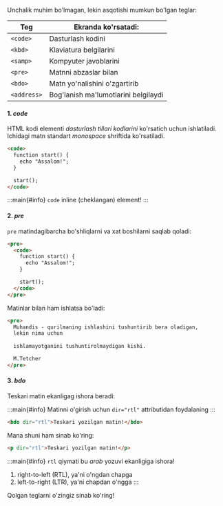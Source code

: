 Unchalik muhim bo'lmagan, lekin asqotishi mumkun bo'lgan teglar:


| Teg         | Ekranda ko'rsatadi:                  |
|-------------|--------------------------------------|
| `<code>`    | Dasturlash kodini                    |
| `<kbd>`     | Klaviatura belgilarini               |
| `<samp>`    | Kompyuter javoblarini                |
| `<pre>`     | Matnni abzaslar bilan                |
| `<bdo>`     | Matn yo'nalishini o'zgartirib        |
| `<address>` | Bog'lanish ma'lumotlarini belgilaydi |

#### 1. *code*

HTML kodi elementi *dasturlash tillari kodlarini* ko'rsatich uchun ishlatiladi. Ichidagi matn standart *monospace* shriftida ko'rsatiladi.

~~~html
<code>
  function start() {
    echo "Assalom!";
  }

  start();
</code>
~~~

:::main{#info}
`code` inline (cheklangan) element!
:::

#### 2. *pre*

`pre` matindagibarcha bo'shliqlarni va xat boshilarni saqlab qoladi:

~~~html
<pre>
  <code>
    function start() {
      echo "Assalom!";
    }

    start();
  </code>
</pre>
~~~

Matinlar bilan ham ishlatsa bo'ladi:

~~~html
<pre>
  Muhandis - qurilmaning ishlashini tushuntirib bera oladigan, 
  lekin nima uchun 
  
  ishlamayotganini tushuntirolmaydigan kishi.

  M.Tetcher
</pre>
~~~

#### 3. *bdo*

Teskari matin ekanligag ishora beradi:

:::main{#info}
Matinni o'girish uchun `dir="rtl"` attributidan foydalaning 
:::

~~~html
<bdo dir="rtl">Teskari yozilgan matin!</bdo>
~~~

Mana shuni ham sinab ko'ring:

~~~html
<p dir="rtl">Teskari yozilgan matin!</p>
~~~

:::main{#info}
`rtl` qiymati bu *arab* yozuvi ekanligiga ishora!

1. right-to-left (RTL), ya'ni o'ngdan chapga
2. left-to-right (LTR), ya'ni chapdan o'ngga
:::

Qolgan teglarni o'zingiz sinab ko'ring!
